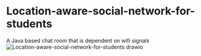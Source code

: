 # Location-aware-social-network-for-students
A Java based chat room that is dependent on wifi signals
![Location-aware-social-network-for-students drawio](https://github.com/leonco1/Location-aware-social-network-for-students/assets/108749866/0d20fa8e-ed15-4dcb-9dff-7c1dc48ca867)
